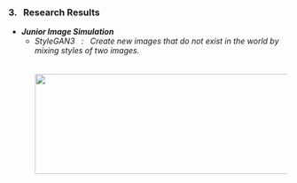 ### 3. &nbsp; Research Results <br/> 
- _**Junior Image Simulation**_ 
  - _StyleGAN3 &nbsp; : &nbsp; Create new images that do not exist in the world by mixing styles of two images._ <br/> <br/> 
   &nbsp; <img src="https://github.com/qortmdgh4141/Human_Evolution-Junior_Image_Simulation/blob/main/image/stylegan.png?raw=true"  width="640" height="180"> <br/>
